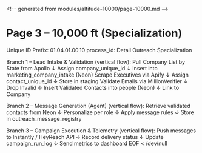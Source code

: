 <\!-- generated from modules/altitude-10000/page-10000.md -->
# Page 3 – 10,000 ft (Specialization)
Unique ID Prefix: 01.04.01.00.10
process_id: Detail Outreach Specialization

Branch 1 – Lead Intake & Validation (vertical flow):
Pull Company List by State from Apollo
  ↓ Assign company_unique_id
  ↓ Insert into marketing_company_intake (Neon)
Scrape Executives via Apify
  ↓ Assign contact_unique_id
  ↓ Store in staging
Validate Emails via MillionVerifier
  ↓ Drop Invalid
  ↓ Insert Validated Contacts into people (Neon)
  ↓ Link to Company

Branch 2 – Message Generation (Agent) (vertical flow):
Retrieve validated contacts from Neon
  ↓ Personalize per role
  ↓ Apply message rules
  ↓ Store in outreach_message_registry

Branch 3 – Campaign Execution & Telemetry (vertical flow):
Push messages to Instantly / HeyReach API
  ↓ Record delivery status
  ↓ Update campaign_run_log
  ↓ Send metrics to dashboard
EOF < /dev/null
